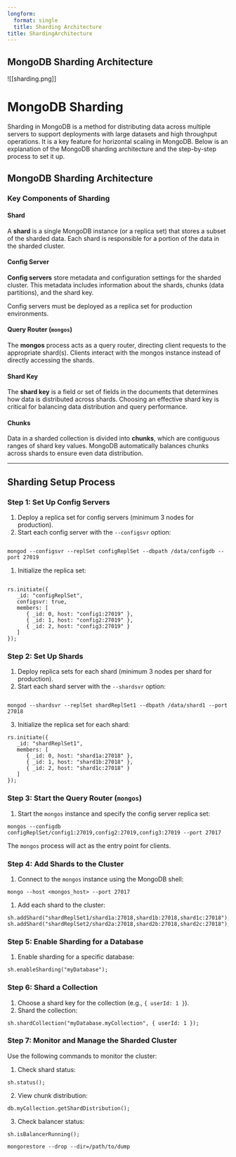 ```yaml
---
longform:
  format: single
  title: Sharding Architecture
title: ShardingArchitecture
---
```

## **MongoDB Sharding Architecture**

![[sharding.png]]

# MongoDB Sharding

Sharding in MongoDB is a method for distributing data across multiple servers to support deployments with large datasets and high throughput operations. It is a key feature for horizontal scaling in MongoDB. Below is an explanation of the MongoDB sharding architecture and the step-by-step process to set it up.

## MongoDB Sharding Architecture

### Key Components of Sharding

#### Shard
A **shard** is a single MongoDB instance (or a replica set) that stores a subset of the sharded data. Each shard is responsible for a portion of the data in the sharded cluster.

#### Config Server
**Config servers** store metadata and configuration settings for the sharded cluster. This metadata includes information about the shards, chunks (data partitions), and the shard key. 

Config servers must be deployed as a replica set for production environments.

#### Query Router (`mongos`)
The **mongos** process acts as a query router, directing client requests to the appropriate shard(s). Clients interact with the mongos instance instead of directly accessing the shards.

#### Shard Key
The **shard key** is a field or set of fields in the documents that determines how data is distributed across shards. Choosing an effective shard key is critical for balancing data distribution and query performance.

#### Chunks
Data in a sharded collection is divided into **chunks**, which are contiguous ranges of shard key values. MongoDB automatically balances chunks across shards to ensure even data distribution.

---

## Sharding Setup Process

### Step 1: Set Up Config Servers

1. Deploy a replica set for config servers (minimum 3 nodes for production).
2. Start each config server with the `--configsvr` option:

```

mongod --configsvr --replSet configReplSet --dbpath /data/configdb --port 27019

```

1. Initialize the replica set:

```

rs.initiate({
   _id: "configReplSet",
   configsvr: true,
   members: [
      { _id: 0, host: "config1:27019" },
      { _id: 1, host: "config2:27019" },
      { _id: 2, host: "config3:27019" }
   ]
});

```

### Step 2: Set Up Shards

1. Deploy replica sets for each shard (minimum 3 nodes per shard for production).
2. Start each shard server with the `--shardsvr` option:

```

mongod --shardsvr --replSet shardReplSet1 --dbpath /data/shard1 --port 27018

```

3. Initialize the replica set for each shard:

```
rs.initiate({
   _id: "shardReplSet1",
   members: [
      { _id: 0, host: "shard1a:27018" },
      { _id: 1, host: "shard1b:27018" },
      { _id: 2, host: "shard1c:27018" }
   ]
});

```

### Step 3: Start the Query Router (`mongos`)

1. Start the `mongos` instance and specify the config server replica set:

```
mongos --configdb configReplSet/config1:27019,config2:27019,config3:27019 --port 27017

```

The `mongos` process will act as the entry point for clients.

### Step 4: Add Shards to the Cluster

1. Connect to the `mongos` instance using the MongoDB shell:

```
mongo --host <mongos_host> --port 27017
```

1. Add each shard to the cluster:

```
sh.addShard("shardReplSet1/shard1a:27018,shard1b:27018,shard1c:27018");
sh.addShard("shardReplSet2/shard2a:27018,shard2b:27018,shard2c:27018");

```

### Step 5: Enable Sharding for a Database

1. Enable sharding for a specific database:

```
sh.enableSharding("myDatabase");
```

### Step 6: Shard a Collection

1. Choose a shard key for the collection (e.g., `{ userId: 1 }`).
2. Shard the collection:

```
sh.shardCollection("myDatabase.myCollection", { userId: 1 });

```

### Step 7: Monitor and Manage the Sharded Cluster

Use the following commands to monitor the cluster:

1. Check shard status:

```
sh.status();

```

2. View chunk distribution:

```
db.myCollection.getShardDistribution();

```
3. Check balancer status:

```
sh.isBalancerRunning();

```

```
mongorestore --drop --dir=/path/to/dump

```